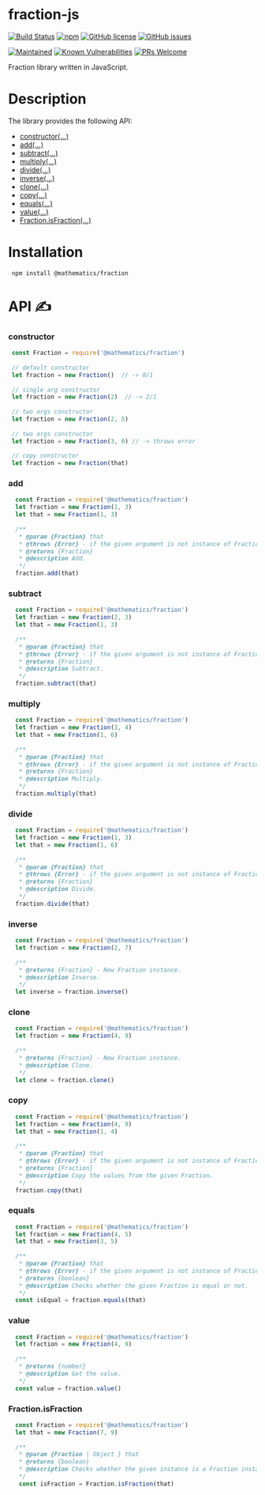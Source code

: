 # fraction-js
[![Build Status](https://travis-ci.org/AlbertHambardzumyan/fraction-js.svg?branch=master)](https://travis-ci.org/AlbertHambardzumyan/fraction-js)
[![npm](https://img.shields.io/npm/v/@mathematics/fraction.svg)](https://www.npmjs.com/package/@mathematics/fraction) 
[![GitHub license](https://img.shields.io/badge/license-MIT-blue.svg)](https://raw.githubusercontent.com/AlbertHambardzumyan/fraction-js/master/LICENSE)
[![GitHub issues](https://img.shields.io/github/issues/AlbertHambardzumyan/fraction-js.svg)](https://github.com/AlbertHambardzumyan/fraction-js/issues)


[![Maintained](https://img.shields.io/badge/maintained-%E2%9C%94-brightgreen.svg)](https://github.com/AlbertHambardzumyan/fraction-js)
[![Known Vulnerabilities](https://snyk.io/test/github/AlbertHambardzumyan/fraction-js/badge.svg)](https://snyk.io/test/github/AlbertHambardzumyan/fraction-js)
[![PRs Welcome](https://img.shields.io/badge/PRs-welcome-brightgreen.svg?style=flat-square)](http://makeapullrequest.com)


Fraction library written in JavaScript.

# Description
The library provides the following API:
  
  * [constructor(...)](#constructor)
  * [add(...)](#add)
  * [subtract(...)](#subtract)
  * [multiply(...)](#multiply)
  * [divide(...)](#divide)
  * [inverse(...)](#inverse)
  * [clone(...)](#clone)
  * [copy(...)](#copy)
  * [equals(...)](#equals)
  * [value(...)](#value)
  * [Fraction.isFraction(...)](#value)
    
# Installation 
```bash
 npm install @mathematics/fraction
```

# API ✍

### constructor
```javascript
 const Fraction = require('@mathematics/fraction')
   
 // default constructor 
 let fraction = new Fraction()  // -> 0/1
   
 // single arg constructor
 let fraction = new Fraction(2)  // -> 2/1
   
 // two args constructor
 let fraction = new Fraction(2, 5)
      
 // two args constructor
 let fraction = new Fraction(3, 0) // -> throws error
 
 // copy constructor
 let fraction = new Fraction(that)
```

### add
```javascript
  const Fraction = require('@mathematics/fraction')
  let fraction = new Fraction(1, 3)
  let that = new Fraction(1, 3)
   
  /**
   * @param {Fraction} that
   * @throws {Error} - if the given argument is not instance of Fraction.
   * @returns {Fraction}
   * @description Add.
   */
  fraction.add(that)  
```

### subtract
```javascript
  const Fraction = require('@mathematics/fraction')
  let fraction = new Fraction(2, 3)
  let that = new Fraction(1, 3)
  
  /**
   * @param {Fraction} that
   * @throws {Error} - if the given argument is not instance of Fraction.
   * @returns {Fraction}
   * @description Subtract.
   */
  fraction.subtract(that)
```

### multiply
```javascript
  const Fraction = require('@mathematics/fraction')
  let fraction = new Fraction(3, 4)
  let that = new Fraction(1, 6)
   
  /**
   * @param {Fraction} that
   * @throws {Error} - if the given argument is not instance of Fraction.
   * @returns {Fraction}
   * @description Multiply.
   */
  fraction.multiply(that)  
```

### divide
```javascript
  const Fraction = require('@mathematics/fraction')
  let fraction = new Fraction(1, 3)
  let that = new Fraction(1, 6)
  
  /**
   * @param {Fraction} that
   * @throws {Error} - if the given argument is not instance of Fraction.
   * @returns {Fraction}
   * @description Divide.
   */
  fraction.divide(that)
```

### inverse
```javascript
  const Fraction = require('@mathematics/fraction')
  let fraction = new Fraction(2, 7)
  
  /**
   * @returns {Fraction} - New Fraction instance.
   * @description Inverse.
   */
  let inverse = fraction.inverse()
```

### clone
```javascript
  const Fraction = require('@mathematics/fraction')
  let fraction = new Fraction(4, 9)
  
  /**
   * @returns {Fraction} - New Fraction instance.
   * @description Clone.
   */
  let clone = fraction.clone()
```

### copy
```javascript
  const Fraction = require('@mathematics/fraction')
  let fraction = new Fraction(4, 9)
  let that = new Fraction(1, 4)
  
  /**
   * @param {Fraction} that
   * @throws {Error} - if the given argument is not instance of Fraction.
   * @returns {Fraction}
   * @description Copy the values from the given Fraction.
   */
  fraction.copy(that)
```

### equals
```javascript
  const Fraction = require('@mathematics/fraction')
  let fraction = new Fraction(4, 5)
  let that = new Fraction(3, 5)
  
  /**
   * @param {Fraction} that
   * @throws {Error} - if the given argument is not instance of Fraction.
   * @returns {boolean}
   * @description Checks whether the given Fraction is equal or not.
   */
  const isEqual = fraction.equals(that)
````

### value
```javascript
  const Fraction = require('@mathematics/fraction')
  let fraction = new Fraction(4, 9)
  
  /**
   * @returns {number}
   * @description Get the value.
   */
  const value = fraction.value()
```

### Fraction.isFraction
```javascript
  const Fraction = require('@mathematics/fraction')
  let that = new Fraction(7, 9)
  
  /**
   * @param {Fraction | Object } that
   * @returns {boolean}
   * @description Checks whether the given instance is a Fraction instance.
   */
   const isFraction = Fraction.isFraction(that)
```
